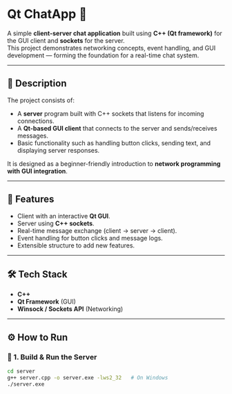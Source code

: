 # Qt ChatApp 💬

A simple **client-server chat application** built using **C++ (Qt framework)** for the GUI client and **sockets** for the server.  
This project demonstrates networking concepts, event handling, and GUI development — forming the foundation for a real-time chat system.

---

## 📖 Description
The project consists of:
- A **server** program built with C++ sockets that listens for incoming connections.
- A **Qt-based GUI client** that connects to the server and sends/receives messages.
- Basic functionality such as handling button clicks, sending text, and displaying server responses.

It is designed as a beginner-friendly introduction to **network programming with GUI integration**.

---

## 🚀 Features
- Client with an interactive **Qt GUI**.
- Server using **C++ sockets**.
- Real-time message exchange (client → server → client).
- Event handling for button clicks and message logs.
- Extensible structure to add new features.

---

## 🛠️ Tech Stack
- **C++**  
- **Qt Framework** (GUI)  
- **Winsock / Sockets API** (Networking)  

---

## ⚙️ How to Run

### 🔹 1. Build & Run the Server
```bash
cd server
g++ server.cpp -o server.exe -lws2_32   # On Windows
./server.exe

